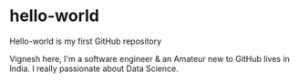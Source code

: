 # hello-world
Hello-world is my first GitHub repository

Vignesh here, I'm a software engineer & an Amateur new to GitHub lives in India.
I really passionate about Data Science. 
